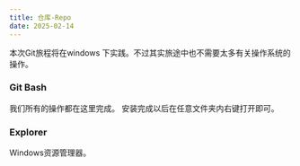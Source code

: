 ```yaml
---
title: 仓库-Repo
date: 2025-02-14
---
```

本次Git旅程将在windows 下实践。不过其实旅途中也不需要太多有关操作系统的操作。

### Git Bash

我们所有的操作都在这里完成。
安装完成以后在任意文件夹内右键打开即可。

### Explorer
Windows资源管理器。


